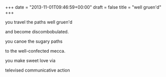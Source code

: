 +++
date = "2013-11-01T09:46:59+00:00"
draft = false
title = "well gruen'd"
+++
<p>you travel the paths well gruen'd</p>
<p>and become discombobulated.</p>
<p>you canoe the sugary paths</p>
<p>to the well-confected mecca.</p>
<p><span>you make sweet love via</span></p>
<p>televised communicative action</p>
<p></p>
